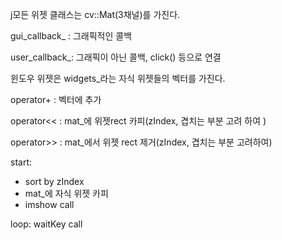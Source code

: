 j모든 위젯 클래스는 cv::Mat(3채널)를 가진다.

gui_callback_ : 그래픽적인 콜백

user_callback_: 그래픽이 아닌 콜백, click() 등으로 연결 

윈도우 위젯은 widgets_라는 자식 위젯들의 벡터를 가진다.

operator+ : 벡터에 추가

operator<< : mat_에 위젯rect 카피(zIndex, 겹치는 부분 고려 하여 )

operator>> : mat_에서 위젯 rect 제거(zIndex, 겹치는 부분 고려하여)

start: 

- sort by zIndex
- mat_에 자식 위젯 카피
- imshow call

loop: waitKey call

